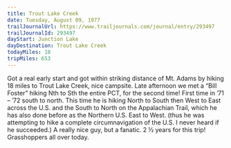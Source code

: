 ```yaml
---
title: Trout Lake Creek
date: Tuesday, August 09, 1977
trailJournalUrl: https://www.trailjournals.com/journal/entry/293497
trailJournalId: 293497
dayStart: Junction Lake
dayDestination: Trout Lake Creek
todayMiles: 18
tripMiles: 653
---
```

Got a real early start and got within striking distance of Mt. Adams by hiking 18 miles to Trout Lake Creek, nice campsite. Late afternoon we met a “Bill Foster” hiking Nth to Sth the entire PCT, for the second time! First time in ’71 – ’72 south to north. This time he is hiking North to South then West to East across the U.S. and the South to North on the Appalachian Trail, which he has also done before as the Northern U.S. East to West. (thus he was attempting to hike a complete circumnavigation of the U.S. I never heard if he succeeded.) A really nice guy, but a fanatic. 2 ½ years for this trip! Grasshoppers all over today.
